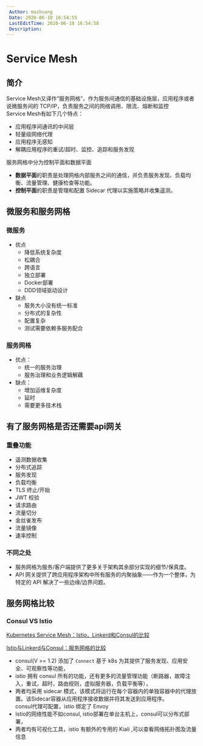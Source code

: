 ```yaml
---
 Author: mazhuang
 Date: 2020-06-18 16:54:55
 LastEditTime: 2020-06-18 16:54:58
 Description: 
---
```

# Service Mesh

## 简介

Service Mesh又译作“服务网格”，作为服务间通信的基础设施层，应用程序或者说微服务间的 TCP/IP，负责服务之间的网络调用、限流、熔断和监控  
Service Mesh有如下几个特点：

- 应用程序间通讯的中间层
- 轻量级网络代理
- 应用程序无感知
- 解耦应用程序的重试/超时、监控、追踪和服务发现

服务网格中分为控制平面和数据平面

- **数据平面**的职责是处理网格内部服务之间的通信，并负责服务发现、负载均衡、流量管理、健康检查等功能。
- **控制平面**的职责是管理和配置 Sidecar 代理以实施策略并收集遥测。

## 微服务和服务网格

### 微服务

- 优点
  - 降低系统复杂度
  - 松耦合
  - 跨语言
  - 独立部署
  - Docker部署
  - DDD领域驱动设计
- 缺点
  - 服务大小没有统一标准
  - 分布式的复杂性
  - 配置复杂
  - 测试需要依赖多服务配合

### 服务网格

- 优点：
  - 统一的服务治理
  - 服务治理和业务逻辑解藕
- 缺点：
  - 增加运维复杂度
  - 延时
  - 需要更多技术栈

## 有了服务网格是否还需要api网关

### 重叠功能

- 遥测数据收集
- 分布式追踪
- 服务发现
- 负载均衡
- TLS 终止/开始
- JWT 校验
- 请求路由
- 流量切分
- 金丝雀发布
- 流量镜像
- 速率控制

### 不同之处

- 服务网格为服务/客户端提供了更多关于架构其余部分实现的细节/保真度。
- API 网关提供了跨应用程序架构中所有服务的内聚抽象——作为一个整体，为特定的 API 解决了一些边缘/边界问题。

## 服务网格比较

### Consul VS Istio

[Kubernetes Service Mesh：Istio，Linkerd和Consul的比较](https://platform9.com/blog/kubernetes-service-mesh-a-comparison-of-istio-linkerd-and-consul/)

[Istio与Linkerd与Consul：服务网格的比较](https://logz.io/blog/istio-linkerd-envoy-comparison-service-meshes/)

- consul(V >= 1.2) 添加了 `Connect` 基于 k8s 为其提供了服务发现、应用安全、可观察性等功能，
- istio 拥有 consul 所有的功能，还有更多的流量管理功能（断路器，故障注入，重试，超时，路由规则，虚拟服务器，负载平衡等），
- 两者均采用 sidecar 模式，该模式将运行在每个容器内的单独容器中的代理放置。该Sidecar容器从应用程序接收数据并将其发送到应用程序。  
  consul代理可配置，istio 绑定了 Envoy
- Istio的网络性能不如consul, istio部署在单台主机上，consul可以分布式部署，
- 两者均有可视化工具，istio 有额外的专用的 Kiali ,可以查看网络拓扑图及流量信息
